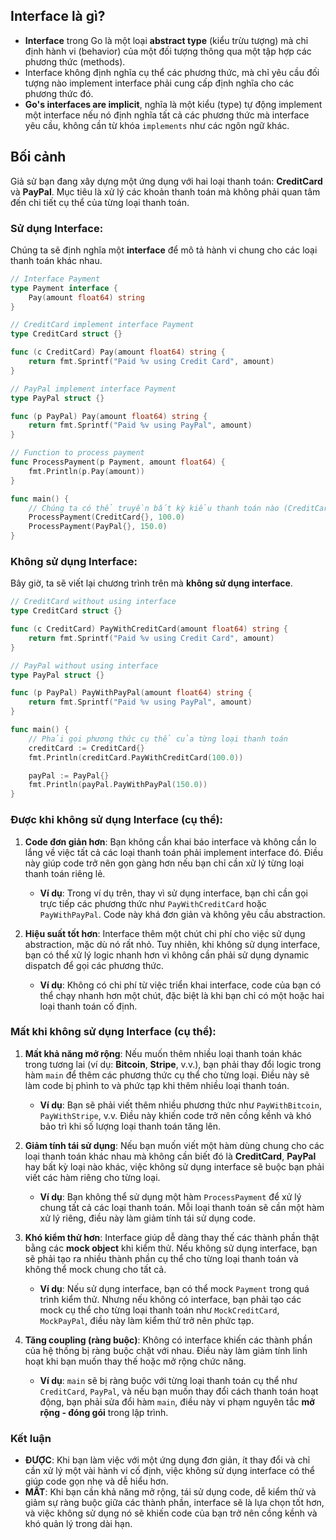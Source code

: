 ## Interface là gì?

- **Interface** trong Go là một loại **abstract type** (kiểu trừu tượng) mà chỉ định hành vi (behavior) của một đối tượng thông qua một tập hợp các phương thức (methods).
- Interface không định nghĩa cụ thể các phương thức, mà chỉ yêu cầu đối tượng nào implement interface phải cung cấp định nghĩa cho các phương thức đó.
- **Go's interfaces are implicit**, nghĩa là một kiểu (type) tự động implement một interface nếu nó định nghĩa tất cả các phương thức mà interface yêu cầu, không cần từ khóa `implements` như các ngôn ngữ khác.

##  Bối cảnh

Giả sử bạn đang xây dựng một ứng dụng với hai loại thanh toán: **CreditCard** và **PayPal**. 
Mục tiêu là xử lý các khoản thanh toán mà không phải quan tâm đến chi tiết cụ thể của từng loại thanh toán.

### **Sử dụng Interface**:

Chúng ta sẽ định nghĩa một **interface** để mô tả hành vi chung cho các loại thanh toán khác nhau.

```go
// Interface Payment
type Payment interface {
    Pay(amount float64) string
}

// CreditCard implement interface Payment
type CreditCard struct {}

func (c CreditCard) Pay(amount float64) string {
    return fmt.Sprintf("Paid %v using Credit Card", amount)
}

// PayPal implement interface Payment
type PayPal struct {}

func (p PayPal) Pay(amount float64) string {
    return fmt.Sprintf("Paid %v using PayPal", amount)
}

// Function to process payment
func ProcessPayment(p Payment, amount float64) {
    fmt.Println(p.Pay(amount))
}

func main() {
    // Chúng ta có thể truyền bất kỳ kiểu thanh toán nào (CreditCard, PayPal) vào ProcessPayment
    ProcessPayment(CreditCard{}, 100.0)
    ProcessPayment(PayPal{}, 150.0)
}
```

### **Không sử dụng Interface**:

Bây giờ, ta sẽ viết lại chương trình trên mà **không sử dụng interface**.

```go
// CreditCard without using interface
type CreditCard struct {}

func (c CreditCard) PayWithCreditCard(amount float64) string {
    return fmt.Sprintf("Paid %v using Credit Card", amount)
}

// PayPal without using interface
type PayPal struct {}

func (p PayPal) PayWithPayPal(amount float64) string {
    return fmt.Sprintf("Paid %v using PayPal", amount)
}

func main() {
    // Phải gọi phương thức cụ thể của từng loại thanh toán
    creditCard := CreditCard{}
    fmt.Println(creditCard.PayWithCreditCard(100.0))

    payPal := PayPal{}
    fmt.Println(payPal.PayWithPayPal(150.0))
}
```

### **Được khi không sử dụng Interface** (cụ thể):

1. **Code đơn giản hơn**: Bạn không cần khai báo interface và không cần lo lắng về việc tất cả các loại thanh toán phải implement interface đó. Điều này giúp code trở nên gọn gàng hơn nếu bạn chỉ cần xử lý từng loại thanh toán riêng lẻ.
    - **Ví dụ**: Trong ví dụ trên, thay vì sử dụng interface, bạn chỉ cần gọi trực tiếp các phương thức như `PayWithCreditCard` hoặc `PayWithPayPal`. Code này khá đơn giản và không yêu cầu abstraction.

2. **Hiệu suất tốt hơn**: Interface thêm một chút chi phí cho việc sử dụng abstraction, mặc dù nó rất nhỏ. Tuy nhiên, khi không sử dụng interface, bạn có thể xử lý logic nhanh hơn vì không cần phải sử dụng dynamic dispatch để gọi các phương thức.
    - **Ví dụ**: Không có chi phí từ việc triển khai interface, code của bạn có thể chạy nhanh hơn một chút, đặc biệt là khi bạn chỉ có một hoặc hai loại thanh toán cố định.

### **Mất khi không sử dụng Interface** (cụ thể):

1. **Mất khả năng mở rộng**: Nếu muốn thêm nhiều loại thanh toán khác trong tương lai (ví dụ: **Bitcoin**, **Stripe**, v.v.), bạn phải thay đổi logic trong hàm `main` để thêm các phương thức cụ thể cho từng loại. Điều này sẽ làm code bị phình to và phức tạp khi thêm nhiều loại thanh toán.
    - **Ví dụ**: Bạn sẽ phải viết thêm nhiều phương thức như `PayWithBitcoin`, `PayWithStripe`, v.v. Điều này khiến code trở nên cồng kềnh và khó bảo trì khi số lượng loại thanh toán tăng lên.

2. **Giảm tính tái sử dụng**: Nếu bạn muốn viết một hàm dùng chung cho các loại thanh toán khác nhau mà không cần biết đó là **CreditCard**, **PayPal** hay bất kỳ loại nào khác, việc không sử dụng interface sẽ buộc bạn phải viết các hàm riêng cho từng loại.
    - **Ví dụ**: Bạn không thể sử dụng một hàm `ProcessPayment` để xử lý chung tất cả các loại thanh toán. Mỗi loại thanh toán sẽ cần một hàm xử lý riêng, điều này làm giảm tính tái sử dụng code.

3. **Khó kiểm thử hơn**: Interface giúp dễ dàng thay thế các thành phần thật bằng các **mock object** khi kiểm thử. Nếu không sử dụng interface, bạn sẽ phải tạo ra nhiều thành phần cụ thể cho từng loại thanh toán và không thể mock chung cho tất cả.
    - **Ví dụ**: Nếu sử dụng interface, bạn có thể mock `Payment` trong quá trình kiểm thử. Nhưng nếu không có interface, bạn phải tạo các mock cụ thể cho từng loại thanh toán như `MockCreditCard`, `MockPayPal`, điều này làm kiểm thử trở nên phức tạp.

4. **Tăng coupling (ràng buộc)**: Không có interface khiến các thành phần của hệ thống bị ràng buộc chặt với nhau. Điều này làm giảm tính linh hoạt khi bạn muốn thay thế hoặc mở rộng chức năng.
    - **Ví dụ**: `main` sẽ bị ràng buộc với từng loại thanh toán cụ thể như `CreditCard`, `PayPal`, và nếu bạn muốn thay đổi cách thanh toán hoạt động, bạn phải sửa đổi hàm `main`, điều này vi phạm nguyên tắc **mở rộng - đóng gói** trong lập trình.

### Kết luận

- **ĐƯỢC**: Khi bạn làm việc với một ứng dụng đơn giản, ít thay đổi và chỉ cần xử lý một vài hành vi cố định, việc không sử dụng interface có thể giúp code gọn nhẹ và dễ hiểu hơn.
- **MẤT**: Khi bạn cần khả năng mở rộng, tái sử dụng code, dễ kiểm thử và giảm sự ràng buộc giữa các thành phần, interface sẽ là lựa chọn tốt hơn, và việc không sử dụng nó sẽ khiến code của bạn trở nên cồng kềnh và khó quản lý trong dài hạn.
